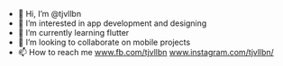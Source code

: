 - 👋 Hi, I’m @tjvllbn
- 👀 I’m interested in app development and designing
- 🌱 I’m currently learning flutter
- 💞️ I’m looking to collaborate on mobile projects
- 📫 How to reach me www.fb.com/tjvllbn www.instagram.com/tjvllbn/

<!---
tjvllbn/tjvllbn is a ✨ special ✨ repository because its `README.md` (this file) appears on your GitHub profile.
You can click the Preview link to take a look at your changes.
--->
